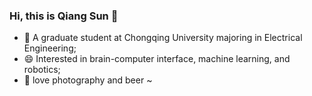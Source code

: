 ### Hi, this is Qiang Sun 👋
- 🔭 A graduate student at Chongqing University majoring in Electrical Engineering;
- 😄 Interested in brain-computer interface, machine learning, and robotics;
- 👯 love photography and beer ~  
